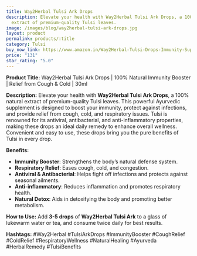 ```yaml
---
title: Way2Herbal Tulsi Ark Drops
description: Elevate your health with Way2Herbal Tulsi Ark Drops, a 100% natural
  extract of premium-quality Tulsi leaves.
image: /images/blog/way2herbal-tulsi-ark-drops.jpg
layout: product
permalink: products/:title
category: Tulsi
buy_now_link: https://www.amazon.in/Way2Herbal-Tulsi-Drops-Immunity-Support/dp/B08SCBN5S7/ref=sxbs_pa_sp_search_thematic_btf_sspa?content-id=amzn1.sym.7e1eecd7-c48a-4b8f-8c52-e997a55c30e1%3Aamzn1.sym.7e1eecd7-c48a-4b8f-8c52-e997a55c30e1&tag=m0150-21
price: "131"
star_rating: "5.0"
---
```

**Product Title:** Way2Herbal Tulsi Ark Drops | 100% Natural Immunity Booster | Relief from Cough & Cold | 30ml

**Description:**
Elevate your health with **Way2Herbal Tulsi Ark Drops**, a 100% natural extract of premium-quality Tulsi leaves. This powerful Ayurvedic supplement is designed to boost your immunity, protect against infections, and provide relief from cough, cold, and respiratory issues. Tulsi is renowned for its antiviral, antibacterial, and anti-inflammatory properties, making these drops an ideal daily remedy to enhance overall wellness. Convenient and easy to use, these drops bring you the pure benefits of Tulsi in every drop.

**Benefits:**
- **Immunity Booster**: Strengthens the body’s natural defense system.
- **Respiratory Relief**: Eases cough, cold, and congestion.
- **Antiviral & Antibacterial**: Helps fight off infections and protects against seasonal ailments.
- **Anti-inflammatory**: Reduces inflammation and promotes respiratory health.
- **Natural Detox**: Aids in detoxifying the body and promoting better metabolism.

**How to Use:**
Add **3-5 drops** of **Way2Herbal Tulsi Ark** to a glass of lukewarm water or tea, and consume twice daily for best results.

**Hashtags:**
#Way2Herbal #TulsiArkDrops #ImmunityBooster #CoughRelief #ColdRelief #RespiratoryWellness #NaturalHealing #Ayurveda #HerbalRemedy #TulsiBenefits
